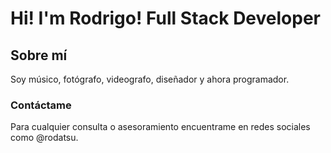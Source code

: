 # Hi! I'm Rodrigo! Full Stack Developer 
## Sobre mí
Soy músico, fotógrafo, videografo, diseñador y ahora programador.
### Contáctame
Para cualquier consulta o asesoramiento encuentrame en redes sociales como @rodatsu. 